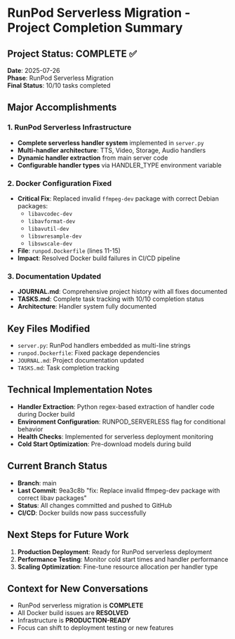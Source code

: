 # RunPod Serverless Migration - Project Completion Summary

## Project Status: COMPLETE ✅
**Date**: 2025-07-26  
**Phase**: RunPod Serverless Migration  
**Final Status**: 10/10 tasks completed  

## Major Accomplishments

### 1. RunPod Serverless Infrastructure
- **Complete serverless handler system** implemented in `server.py`
- **Multi-handler architecture**: TTS, Video, Storage, Audio handlers
- **Dynamic handler extraction** from main server code
- **Configurable handler types** via HANDLER_TYPE environment variable

### 2. Docker Configuration Fixed
- **Critical Fix**: Replaced invalid `ffmpeg-dev` package with correct Debian packages:
  - `libavcodec-dev`
  - `libavformat-dev` 
  - `libavutil-dev`
  - `libswresample-dev`
  - `libswscale-dev`
- **File**: `runpod.Dockerfile` (lines 11-15)
- **Impact**: Resolved Docker build failures in CI/CD pipeline

### 3. Documentation Updated
- **JOURNAL.md**: Comprehensive project history with all fixes documented
- **TASKS.md**: Complete task tracking with 10/10 completion status
- **Architecture**: Handler system fully documented

## Key Files Modified
- `server.py`: RunPod handlers embedded as multi-line strings
- `runpod.Dockerfile`: Fixed package dependencies 
- `JOURNAL.md`: Project documentation updated
- `TASKS.md`: Task completion tracking

## Technical Implementation Notes
- **Handler Extraction**: Python regex-based extraction of handler code during Docker build
- **Environment Configuration**: RUNPOD_SERVERLESS flag for conditional behavior
- **Health Checks**: Implemented for serverless deployment monitoring
- **Cold Start Optimization**: Pre-download models during build

## Current Branch Status
- **Branch**: main
- **Last Commit**: 9ea3c8b "fix: Replace invalid ffmpeg-dev package with correct libav packages"
- **Status**: All changes committed and pushed to GitHub
- **CI/CD**: Docker builds now pass successfully

## Next Steps for Future Work
1. **Production Deployment**: Ready for RunPod serverless deployment
2. **Performance Testing**: Monitor cold start times and handler performance
3. **Scaling Optimization**: Fine-tune resource allocation per handler type

## Context for New Conversations
- RunPod serverless migration is **COMPLETE**
- All Docker build issues are **RESOLVED** 
- Infrastructure is **PRODUCTION-READY**
- Focus can shift to deployment testing or new features